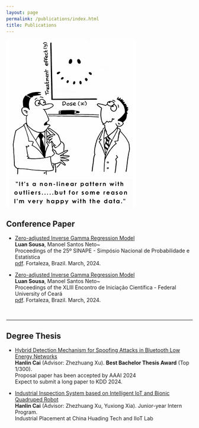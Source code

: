```yaml
---
layout: page
permalink: /publications/index.html
title: Publications
---
```


![](/images/Outliers.png)

## Conference Paper

- [Zero-adjusted Inverse Gamma Regression Model]()<br>**Luan Sousa**, Manoel Santos Neto~<br>Proceedings of the 25º SINAPE - Simpósio Nacional de Probabilidade e Estatística<br>
  [pdf](https://arxiv.org/abs/2502.08426). Fortaleza, Brazil. March, 2024.

- [Zero-adjusted Inverse Gamma Regression Model]()<br>**Luan Sousa**, Manoel Santos Neto~<br>Proceedings of the XLIII Encontro de Iniciação Científica - Federal University of Ceará<br>
  [pdf](https://arxiv.org/abs/2502.08426). Fortaleza, Brazil. March, 2024.
<br>

---


## Degree Thesis

- [Hybrid Detection Mechanism for Spoofing Attacks in Bluetooth Low Energy Networks](https://caihanlin.com/mypaper/thesis/UG-thesis.pdf)<br>**Hanlin Cai** (Advisor: Zhezhuang Xu). **Best Bachelor Thesis Award** (Top 1/300).<br>Proposal paper has been accepted by AAAI 2024<br>Expect to submit a long paper to KDD 2024.

- [Industrial Inspection System based on Intelligent IoT and Bionic Quadruped Robot](https://caihanlin.com/mypaper/thesis/IP-report.pdf)<br>**Hanlin Cai** (Advisor: Zhezhuang Xu, Yuxiong Xia). Junior-year Intern Program.<br>Industrial Placement at China Huading Tech and IIoT Lab<br>

  <br>

<br>
